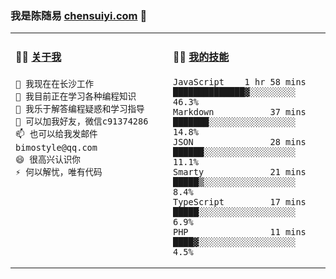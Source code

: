 ### 我是陈随易 [chensuiyi.com](https://chensuiyi.com) 👋

<table width="100%">
<tr>
<td valign="top" width="50%">
  
#### 🏋️‍♀️ <a href="##">关于我</a>
  
```text
🔭 我现在在长沙工作
🌱 我目前正在学习各种编程知识
🤔 我乐于解答编程疑惑和学习指导
💬 可以加我好友，微信c91374286
📫 也可以给我发邮件bimostyle@qq.com
😄 很高兴认识你
⚡ 何以解忧，唯有代码
```
</td>
<td valign="top" width="50%">
  
#### 🏋️‍♀️ <a href="##">我的技能</a>

```text
JavaScript    1 hr 58 mins  ██████████████▓░░░░░░░░░  46.3%
Markdown           37 mins  ███████░░░░░░░░░░░░░░░░░  14.8%
JSON               28 mins  ██████░░░░░░░░░░░░░░░░░░  11.1%
Smarty             21 mins  █████▒░░░░░░░░░░░░░░░░░░   8.4%
TypeScript         17 mins  █████░░░░░░░░░░░░░░░░░░░   6.9%
PHP                11 mins  ████▓░░░░░░░░░░░░░░░░░░░   4.5%
```

</td>
</tr>
</table>


